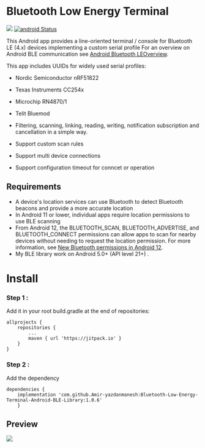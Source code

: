 # Bluetooth Low Energy Terminal
[![](https://jitpack.io/v/Amir-yazdanmanesh/Bluetooth-Low-Energy-Terminal-Android-BLE-Library.svg)](https://jitpack.io/#Amir-yazdanmanesh/Bluetooth-Low-Energy-Terminal-Android-BLE-Library) [![android Status](https://img.shields.io/badge/platform-Android-yellow.svg)](https://www.android.com/)

This Android app provides a line-oriented terminal / console for Bluetooth LE (4.x) devices implementing a custom serial profile
For an overview on Android BLE communication see [Android Bluetooth LEOverview](https://developer.android.com/guide/topics/connectivity/bluetooth/ble-overview).

This app includes UUIDs for widely used serial profiles:
- Nordic Semiconductor nRF51822
- Texas Instruments CC254x
- Microchip RN4870/1
- Telit Bluemod


- Filtering, scanning, linking, reading, writing, notification subscription and cancellation in a simple way.
- Support custom scan rules
- Support multi device connections
- Support configuration timeout for conncet or operation
## Requirements
- A device's location services can use Bluetooth to detect Bluetooth beacons and provide a more accurate location
- In Android 11 or lower, individual apps require location permissions to use BLE scanning
- From Android 12, the BLUETOOTH_SCAN, BLUETOOTH_ADVERTISE, and BLUETOOTH_CONNECT permissions can allow apps to scan for nearby devices without needing to request the location permission. For more information, see [New Bluetooth permissions in Android 12](https://developer.android.com/about/versions/12/features/bluetooth-permissions).
- My BLE library work on Android 5.0+ (API level 21+) .
# Install
### Step 1 :
Add it in your root build.gradle at the end of repositories:

```
allprojects {
    repositories {
        ...
        maven { url 'https://jitpack.io' }
    }
}
```
### Step 2 :
Add the dependency


```
dependencies {
    implementation 'com.github.Amir-yazdanmanesh:Bluetooth-Low-Energy-Terminal-Android-BLE-Library:1.0.6'
	}

```
## Preview
![](https://s23.picofile.com/file/8448095584/ezgif_com_gif_maker.gif) 


